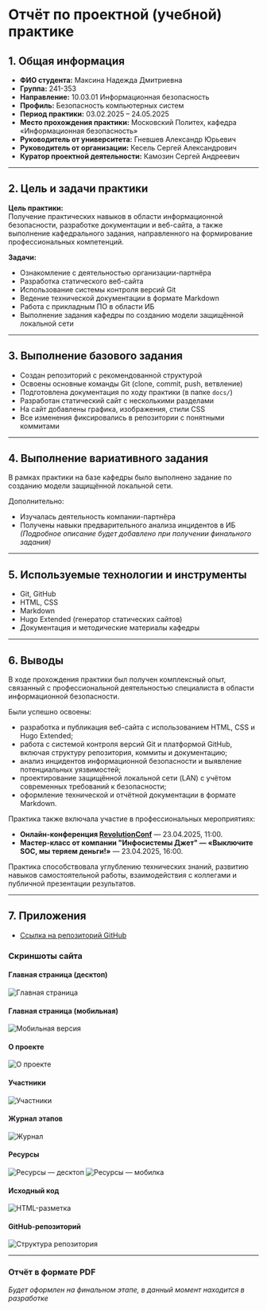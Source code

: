 # Отчёт по проектной (учебной) практике

## 1. Общая информация

- **ФИО студента:** Максина Надежда Дмитриевна  
- **Группа:** 241-353  
- **Направление:** 10.03.01 Информационная безопасность  
- **Профиль:** Безопасность компьютерных систем  
- **Период практики:** 03.02.2025 – 24.05.2025  
- **Место прохождения практики:** Московский Политех, кафедра «Информационная безопасность»  
- **Руководитель от университета:** Гневшев Александр Юрьевич  
- **Руководитель от организации:** Кесель Сергей Александрович  
- **Куратор проектной деятельности:** Камозин Сергей Андреевич  

---

## 2. Цель и задачи практики

**Цель практики:**  
Получение практических навыков в области информационной безопасности, разработке документации и веб-сайта, а также выполнение кафедрального задания, направленного на формирование профессиональных компетенций.

**Задачи:**
- Ознакомление с деятельностью организации-партнёра  
- Разработка статического веб-сайта  
- Использование системы контроля версий Git  
- Ведение технической документации в формате Markdown  
- Работа с прикладным ПО в области ИБ  
- Выполнение задания кафедры по созданию модели защищённой локальной сети

---

## 3. Выполнение базового задания

- Создан репозиторий с рекомендованной структурой  
- Освоены основные команды Git (clone, commit, push, ветвление)  
- Подготовлена документация по ходу практики (в папке `docs/`)  
- Разработан статический сайт с несколькими разделами  
- На сайт добавлены графика, изображения, стили CSS  
- Все изменения фиксировались в репозитории с понятными коммитами

---

## 4. Выполнение вариативного задания

В рамках практики на базе кафедры было выполнено задание по созданию модели защищённой локальной сети.

Дополнительно:
- Изучалась деятельность компании-партнёра  
- Получены навыки предварительного анализа инцидентов в ИБ  
*(Подробное описание будет добавлено при получении финального задания)*

---

## 5. Используемые технологии и инструменты

- Git, GitHub  
- HTML, CSS  
- Markdown  
- Hugo Extended (генератор статических сайтов)
- Документация и методические материалы кафедры

---

## 6. Выводы

В ходе прохождения практики был получен комплексный опыт, связанный с профессиональной деятельностью специалиста в области информационной безопасности.

Были успешно освоены:
- разработка и публикация веб-сайта с использованием HTML, CSS и Hugo Extended;
- работа с системой контроля версий Git и платформой GitHub, включая структуру репозитория, коммиты и документацию;
- анализ инцидентов информационной безопасности и выявление потенциальных уязвимостей;
- проектирование защищённой локальной сети (LAN) с учётом современных требований к безопасности;
- оформление технической и отчётной документации в формате Markdown.

Практика также включала участие в профессиональных мероприятиях:

- **Онлайн-конференция [RevolutionConf](https://revolutionconf.ru/)** — 23.04.2025, 11:00.
- **Мастер-класс от компании "Инфосистемы Джет" — «Выключите SOC, мы теряем деньги!»** — 23.04.2025, 16:00.

Практика способствовала углублению технических знаний, развитию навыков самостоятельной работы, взаимодействия с коллегами и публичной презентации результатов.

---

## 7. Приложения

- [Ссылка на репозиторий GitHub](https://github.com/MaksinaND/Maksina_241-353_TestingProject_Practice)

### Скриншоты сайта

#### Главная страница (десктоп)
![Главная страница](screenshots/screenshot_main.jpg)

#### Главная страница (мобильная)
![Мобильная версия](screenshots/mobile_page1.jpg)

#### О проекте
![О проекте](screenshots/screenshot_about_page.png.jpg)

#### Участники
![Участники](screenshots/screenshot_team_page.jpg)

#### Журнал этапов
![Журнал](screenshots/screenshot_journal_page.jpg)

#### Ресурсы
![Ресурсы — десктоп](screenshots/screenshot_source_page.jpg)
![Ресурсы — мобилка](screenshots/mobile_page2.jpg)

#### Исходный код
![HTML-разметка](screenshots/screenshot_sourcecode_main.jpg)

#### GitHub-репозиторий
![Структура репозитория](screenshots/screenshot_gitfiles.jpg)

---

### Отчёт в формате PDF
*Будет оформлен на финальном этапе, в данный момент находится в разработке*

